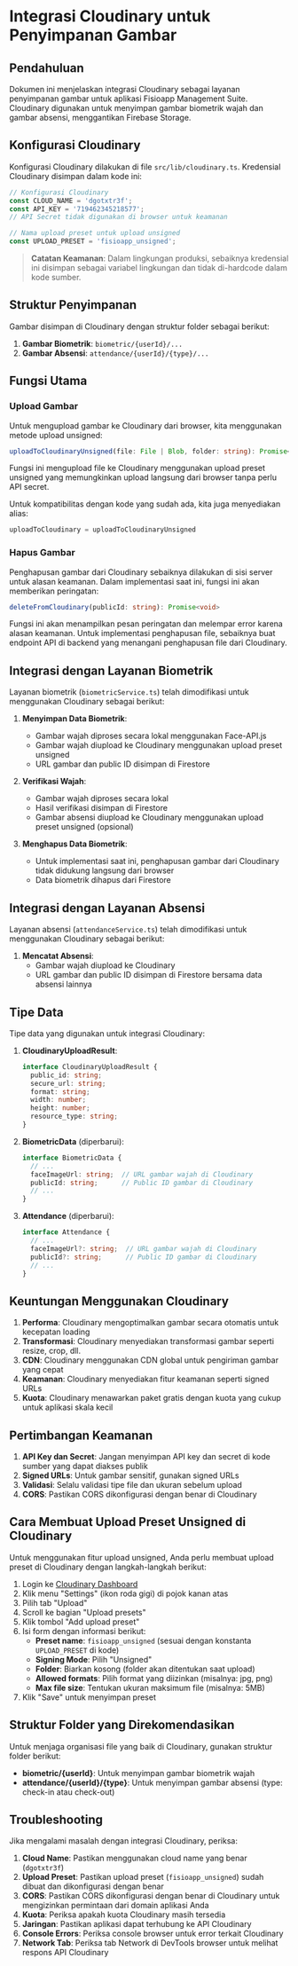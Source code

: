 # Integrasi Cloudinary untuk Penyimpanan Gambar

## Pendahuluan

Dokumen ini menjelaskan integrasi Cloudinary sebagai layanan penyimpanan gambar untuk aplikasi Fisioapp Management Suite. Cloudinary digunakan untuk menyimpan gambar biometrik wajah dan gambar absensi, menggantikan Firebase Storage.

## Konfigurasi Cloudinary

Konfigurasi Cloudinary dilakukan di file `src/lib/cloudinary.ts`. Kredensial Cloudinary disimpan dalam kode ini:

```typescript
// Konfigurasi Cloudinary
const CLOUD_NAME = 'dgotxtr3f';
const API_KEY = '719462345218577';
// API Secret tidak digunakan di browser untuk keamanan

// Nama upload preset untuk upload unsigned
const UPLOAD_PRESET = 'fisioapp_unsigned';
```

> **Catatan Keamanan**: Dalam lingkungan produksi, sebaiknya kredensial ini disimpan sebagai variabel lingkungan dan tidak di-hardcode dalam kode sumber.

## Struktur Penyimpanan

Gambar disimpan di Cloudinary dengan struktur folder sebagai berikut:

1. **Gambar Biometrik**: `biometric/{userId}/...`
2. **Gambar Absensi**: `attendance/{userId}/{type}/...`

## Fungsi Utama

### Upload Gambar

Untuk mengupload gambar ke Cloudinary dari browser, kita menggunakan metode upload unsigned:

```typescript
uploadToCloudinaryUnsigned(file: File | Blob, folder: string): Promise<CloudinaryUploadResult>
```

Fungsi ini mengupload file ke Cloudinary menggunakan upload preset unsigned yang memungkinkan upload langsung dari browser tanpa perlu API secret.

Untuk kompatibilitas dengan kode yang sudah ada, kita juga menyediakan alias:

```typescript
uploadToCloudinary = uploadToCloudinaryUnsigned
```

### Hapus Gambar

Penghapusan gambar dari Cloudinary sebaiknya dilakukan di sisi server untuk alasan keamanan. Dalam implementasi saat ini, fungsi ini akan memberikan peringatan:

```typescript
deleteFromCloudinary(publicId: string): Promise<void>
```

Fungsi ini akan menampilkan pesan peringatan dan melempar error karena alasan keamanan. Untuk implementasi penghapusan file, sebaiknya buat endpoint API di backend yang menangani penghapusan file dari Cloudinary.

## Integrasi dengan Layanan Biometrik

Layanan biometrik (`biometricService.ts`) telah dimodifikasi untuk menggunakan Cloudinary sebagai berikut:

1. **Menyimpan Data Biometrik**:
   - Gambar wajah diproses secara lokal menggunakan Face-API.js
   - Gambar wajah diupload ke Cloudinary menggunakan upload preset unsigned
   - URL gambar dan public ID disimpan di Firestore

2. **Verifikasi Wajah**:
   - Gambar wajah diproses secara lokal
   - Hasil verifikasi disimpan di Firestore
   - Gambar absensi diupload ke Cloudinary menggunakan upload preset unsigned (opsional)

3. **Menghapus Data Biometrik**:
   - Untuk implementasi saat ini, penghapusan gambar dari Cloudinary tidak didukung langsung dari browser
   - Data biometrik dihapus dari Firestore

## Integrasi dengan Layanan Absensi

Layanan absensi (`attendanceService.ts`) telah dimodifikasi untuk menggunakan Cloudinary sebagai berikut:

1. **Mencatat Absensi**:
   - Gambar wajah diupload ke Cloudinary
   - URL gambar dan public ID disimpan di Firestore bersama data absensi lainnya

## Tipe Data

Tipe data yang digunakan untuk integrasi Cloudinary:

1. **CloudinaryUploadResult**:
   ```typescript
   interface CloudinaryUploadResult {
     public_id: string;
     secure_url: string;
     format: string;
     width: number;
     height: number;
     resource_type: string;
   }
   ```

2. **BiometricData** (diperbarui):
   ```typescript
   interface BiometricData {
     // ...
     faceImageUrl: string;  // URL gambar wajah di Cloudinary
     publicId: string;      // Public ID gambar di Cloudinary
     // ...
   }
   ```

3. **Attendance** (diperbarui):
   ```typescript
   interface Attendance {
     // ...
     faceImageUrl?: string;  // URL gambar wajah di Cloudinary
     publicId?: string;      // Public ID gambar di Cloudinary
     // ...
   }
   ```

## Keuntungan Menggunakan Cloudinary

1. **Performa**: Cloudinary mengoptimalkan gambar secara otomatis untuk kecepatan loading
2. **Transformasi**: Cloudinary menyediakan transformasi gambar seperti resize, crop, dll.
3. **CDN**: Cloudinary menggunakan CDN global untuk pengiriman gambar yang cepat
4. **Keamanan**: Cloudinary menyediakan fitur keamanan seperti signed URLs
5. **Kuota**: Cloudinary menawarkan paket gratis dengan kuota yang cukup untuk aplikasi skala kecil

## Pertimbangan Keamanan

1. **API Key dan Secret**: Jangan menyimpan API key dan secret di kode sumber yang dapat diakses publik
2. **Signed URLs**: Untuk gambar sensitif, gunakan signed URLs
3. **Validasi**: Selalu validasi tipe file dan ukuran sebelum upload
4. **CORS**: Pastikan CORS dikonfigurasi dengan benar di Cloudinary

## Cara Membuat Upload Preset Unsigned di Cloudinary

Untuk menggunakan fitur upload unsigned, Anda perlu membuat upload preset di Cloudinary dengan langkah-langkah berikut:

1. Login ke [Cloudinary Dashboard](https://cloudinary.com/console)
2. Klik menu "Settings" (ikon roda gigi) di pojok kanan atas
3. Pilih tab "Upload"
4. Scroll ke bagian "Upload presets"
5. Klik tombol "Add upload preset"
6. Isi form dengan informasi berikut:
   - **Preset name**: `fisioapp_unsigned` (sesuai dengan konstanta `UPLOAD_PRESET` di kode)
   - **Signing Mode**: Pilih "Unsigned"
   - **Folder**: Biarkan kosong (folder akan ditentukan saat upload)
   - **Allowed formats**: Pilih format yang diizinkan (misalnya: jpg, png)
   - **Max file size**: Tentukan ukuran maksimum file (misalnya: 5MB)
7. Klik "Save" untuk menyimpan preset

## Struktur Folder yang Direkomendasikan

Untuk menjaga organisasi file yang baik di Cloudinary, gunakan struktur folder berikut:

- **biometric/{userId}**: Untuk menyimpan gambar biometrik wajah
- **attendance/{userId}/{type}**: Untuk menyimpan gambar absensi (type: check-in atau check-out)

## Troubleshooting

Jika mengalami masalah dengan integrasi Cloudinary, periksa:

1. **Cloud Name**: Pastikan menggunakan cloud name yang benar (`dgotxtr3f`)
2. **Upload Preset**: Pastikan upload preset (`fisioapp_unsigned`) sudah dibuat dan dikonfigurasi dengan benar
3. **CORS**: Pastikan CORS dikonfigurasi dengan benar di Cloudinary untuk mengizinkan permintaan dari domain aplikasi Anda
4. **Kuota**: Periksa apakah kuota Cloudinary masih tersedia
5. **Jaringan**: Pastikan aplikasi dapat terhubung ke API Cloudinary
6. **Console Errors**: Periksa console browser untuk error terkait Cloudinary
7. **Network Tab**: Periksa tab Network di DevTools browser untuk melihat respons API Cloudinary
